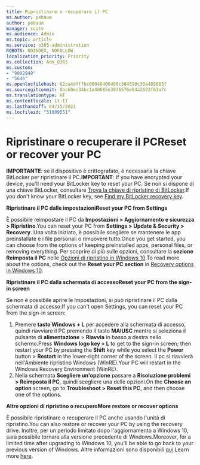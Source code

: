 ```yaml
---
title: Ripristinare o recuperare il PC
ms.author: pebaum
author: pebaum
manager: scotv
ms.audience: Admin
ms.topic: article
ms.service: o365-administration
ROBOTS: NOINDEX, NOFOLLOW
localization_priority: Priority
ms.collection: Adm_O365
ms.custom:
- "9002949"
- "5646"
ms.openlocfilehash: 62ca4dfffbc08040400400c384390c30a485865f
ms.sourcegitcommit: 8bc60ec34bc1e40685e3976576e04a2623f63a7c
ms.translationtype: HT
ms.contentlocale: it-IT
ms.lasthandoff: 04/15/2021
ms.locfileid: "51809551"
---
```

# <a name="reset-or-recover-your-pc"></a><span data-ttu-id="5874a-102">Ripristinare o recuperare il PC</span><span class="sxs-lookup"><span data-stu-id="5874a-102">Reset or recover your PC</span></span>

<span data-ttu-id="5874a-103">**IMPORTANTE**: se il dispositivo è crittografato, è necessaria la chiave BitLocker per ripristinare il PC.</span><span class="sxs-lookup"><span data-stu-id="5874a-103">**IMPORTANT**: If you have encrypted your device, you'll need your BitLocker key to reset your PC.</span></span> <span data-ttu-id="5874a-104">Se non si dispone di una chiave BitLocker, consultare [Trova la chiave di ripristino di BitLocker](https://support.microsoft.com/help/4026181/windows-10-find-my-bitlocker-recovery-key).</span><span class="sxs-lookup"><span data-stu-id="5874a-104">If you don't know your BitLocker key, see [Find my BitLocker recovery key](https://support.microsoft.com/help/4026181/windows-10-find-my-bitlocker-recovery-key).</span></span>

<span data-ttu-id="5874a-105">**Ripristinare il PC dalle impostazioni**</span><span class="sxs-lookup"><span data-stu-id="5874a-105">**Reset your PC from Settings**</span></span>

<span data-ttu-id="5874a-106">È possibile reimpostare il PC da **Impostazioni > Aggiornamento e sicurezza > Ripristino**.</span><span class="sxs-lookup"><span data-stu-id="5874a-106">You can reset your PC from **Settings > Update & Security > Recovery**.</span></span> <span data-ttu-id="5874a-107">Una volta iniziato, è possibile scegliere se mantenere le app preinstallate e i file personali o rimuovere tutto.</span><span class="sxs-lookup"><span data-stu-id="5874a-107">Once you get started, you can choose from the options of keeping preinstalled apps, personal files, or removing everything.</span></span> <span data-ttu-id="5874a-108">Per scoprire di più sulle opzioni, consultare la **sezione Reimposta il PC** nelle [Opzioni di ripristino in Windows 10](https://support.microsoft.com/help/12415/windows-10-recovery-options).</span><span class="sxs-lookup"><span data-stu-id="5874a-108">To read more about the options, check out the **Reset your PC section** in [Recovery options in Windows 10](https://support.microsoft.com/help/12415/windows-10-recovery-options).</span></span>

<span data-ttu-id="5874a-109">**Ripristinare il PC dalla schermata di accesso**</span><span class="sxs-lookup"><span data-stu-id="5874a-109">**Reset your PC from the sign-in screen**</span></span>

<span data-ttu-id="5874a-110">Se non è possibile aprire le Impostazioni, si può ripristinare il PC dalla schermata di accesso:</span><span class="sxs-lookup"><span data-stu-id="5874a-110">If you can't open Settings, you can reset your PC from the sign-in screen:</span></span>

1. <span data-ttu-id="5874a-111">Premere **tasto Windows + L** per accedere alla schermata di accesso, quindi riavviare il PC premendo il tasto **MAIUSC** mentre si seleziona il pulsante di **alimentazione** > **Riavvia** in basso a destra nello schermo.</span><span class="sxs-lookup"><span data-stu-id="5874a-111">Press **Windows logo key + L** to get to the sign-in screen; then restart your PC by pressing the **Shift** key while you select the **Power** button > **Restart** in the lower-right corner of the screen.</span></span> <span data-ttu-id="5874a-112">Il pc si riavvierà nell'Ambiente ripristino Windows (WinRE).</span><span class="sxs-lookup"><span data-stu-id="5874a-112">Your PC will restart in the Windows Recovery Environment (WinRE).</span></span>
2. <span data-ttu-id="5874a-113">Nella schermata **Scegliere un'opzione** passare a **Risoluzione problemi > Reimposta il PC**, quindi scegliere una delle opzioni.</span><span class="sxs-lookup"><span data-stu-id="5874a-113">On the **Choose an option** screen, go to **Troubleshoot > Reset this PC**, and then choose one of the options.</span></span>

<span data-ttu-id="5874a-114">**Altre opzioni di ripristino o recupero**</span><span class="sxs-lookup"><span data-stu-id="5874a-114">**More restore or recover options**</span></span>

<span data-ttu-id="5874a-115">È possibile ripristinare o recuperare il PC anche usando l'unità di ripristino.</span><span class="sxs-lookup"><span data-stu-id="5874a-115">You can also restore or recover your PC by using the recovery drive.</span></span> <span data-ttu-id="5874a-116">Inoltre, per un periodo limitato dopo l'aggiornamento a Windows 10, sarà possibile tornare alla versione precedente di Windows.</span><span class="sxs-lookup"><span data-stu-id="5874a-116">Moreover, for a limited time after upgrading to Windows 10, you'll be able to go back to your previous version of Windows.</span></span> <span data-ttu-id="5874a-117">Altre informazioni sono disponibili [qui](https://support.microsoft.com/help/12415/windows-10-recovery-options).</span><span class="sxs-lookup"><span data-stu-id="5874a-117">Learn more [here](https://support.microsoft.com/help/12415/windows-10-recovery-options).</span></span>
